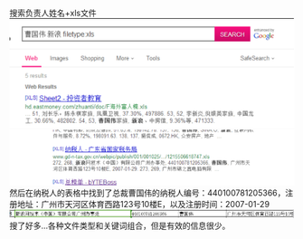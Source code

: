 </br>搜索负责人姓名+xls文件
</br>![](https://github.com/mysomeonelikeyou/picture/blob/master/%E5%9B%BE%E7%89%874.png)
</br>![](https://github.com/mysomeonelikeyou/picture/blob/master/%E5%9B%BE%E7%89%875.png)
</br>然后在纳税人的表格中找到了总裁曹国伟的纳税人编号：440100781205366，注册地址：广州市天河区体育西路123号10楼E，以及注册时间：2007-01-29
</br>![](https://github.com/mysomeonelikeyou/picture/blob/master/%E5%9B%BE%E7%89%876.png)
</br>搜了好多...各种文件类型和关键词组合，但是有效的信息很少。
